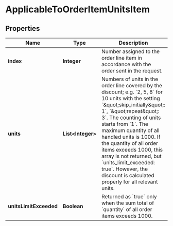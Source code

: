 

# ApplicableToOrderItemUnitsItem


## Properties

| Name | Type | Description |
|------------ | ------------- | ------------- |
|**index** | **Integer** | Number assigned to the order line item in accordance with the order sent in the request. |
|**units** | **List&lt;Integer&gt;** | Numbers of units in the order line covered by the discount; e.g. &#x60;2, 5, 8&#x60; for 10 units with the setting &#x60;\&quot;skip_initially\&quot;: 1&#x60;, &#x60;\&quot;repeat\&quot;: 3&#x60;. The counting of units starts from &#x60;1&#x60;. The maximum quantity of all handled units is 1000. If the quantity of all order items exceeds 1000, this array is not returned, but &#x60;units_limit_exceeded: true&#x60;. However, the discount is calculated properly for all relevant units. |
|**unitsLimitExceeded** | **Boolean** | Returned as &#x60;true&#x60; only when the sum total of &#x60;quantity&#x60; of all order items exceeds 1000. |



